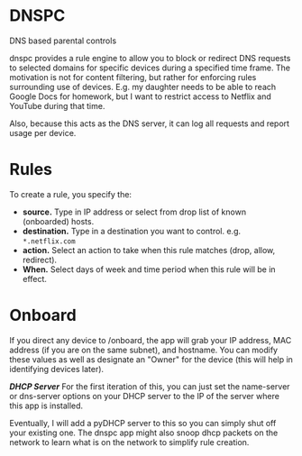 DNSPC
=====

DNS based parental controls

dnspc provides a rule engine to allow you to block or redirect DNS requests to selected domains for specific devices during a specified time frame.  The motivation is not for content filtering, but rather for enforcing rules surrounding use of devices.  E.g. my daughter needs to be able to reach Google Docs for homework, but I want to restrict access to Netflix and YouTube during that time.

Also, because this acts as the DNS server, it can log all requests and report usage per device.

Rules
=====
To create a rule, you specify the:
* __source.__
  Type in IP address or select from drop list of known (onboarded) hosts.
* __destination.__
  Type in a destination you want to control.
  e.g. `*.netflix.com`
* __action.__
  Select an action to take when this rule matches (drop, allow, redirect).
* __When.__
  Select days of week and time period when this rule will be in effect.


Onboard
=======
If you direct any device to /onboard, the app will grab your IP address, MAC address (if you are on the same subnet), and hostname.  You can modify these values as well as designate an "Owner" for the device (this will help in identifying devices later).


***DHCP Server***
For the first iteration of this, you can just set the name-server or dns-server options on your DHCP server to the IP of the server where this app is installed.

Eventually, I will add a pyDHCP server to this so you can simply shut off your existing one.  The dnspc app might also snoop dhcp packets on the network to learn what is on the network to simplify rule creation.
